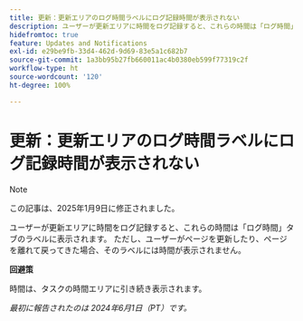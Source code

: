 ```yaml
---
title: 更新：更新エリアのログ時間ラベルにログ記録時間が表示されない
description: ユーザーが更新エリアに時間をログ記録すると、これらの時間は「ログ時間」タブのラベルに表示されます。 ただし、ユーザーがページを更新したり、ページを離れて戻ってきた場合、そのラベルには時間が表示されません。
hidefromtoc: true
feature: Updates and Notifications
exl-id: e29be9fb-33d4-462d-9d69-83e5a1c682b7
source-git-commit: 1a3bb95b27fb660011ac4b0380eb599f77319c2f
workflow-type: ht
source-wordcount: '120'
ht-degree: 100%

---
```


# 更新：更新エリアのログ時間ラベルにログ記録時間が表示されない

>[!NOTE]
>
>この記事は、2025年1月9日に修正されました。

ユーザーが更新エリアに時間をログ記録すると、これらの時間は「ログ時間」タブのラベルに表示されます。 ただし、ユーザーがページを更新したり、ページを離れて戻ってきた場合、そのラベルには時間が表示されません。

**回避策**

時間は、タスクの時間エリアに引き続き表示されます。

_最初に報告されたのは 2024年6月1日（PT）です。_
